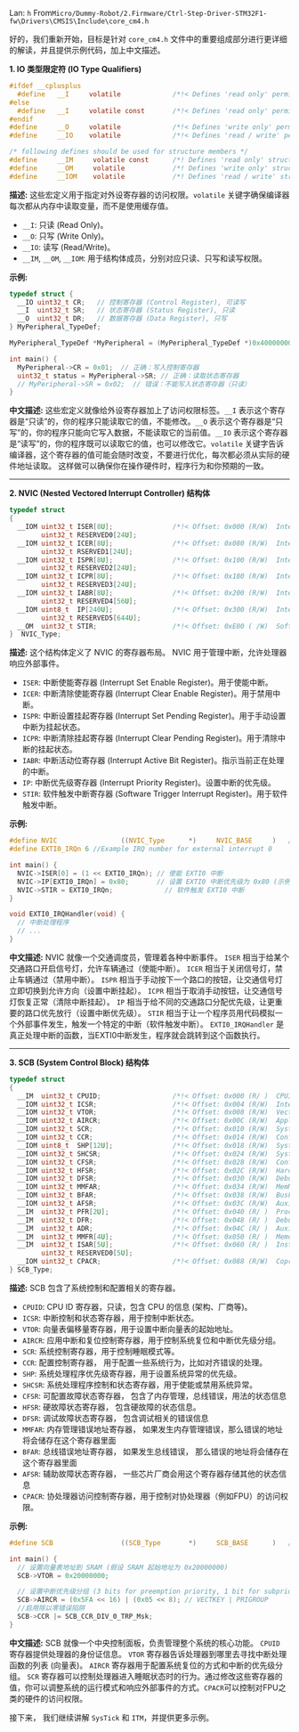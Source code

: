 Lan: `h` From`Micro/Dummy-Robot/2.Firmware/Ctrl-Step-Driver-STM32F1-fw\Drivers\CMSIS\Include\core_cm4.h`

好的，我们重新开始，目标是针对 `core_cm4.h` 文件中的重要组成部分进行更详细的解读，并且提供示例代码，加上中文描述。

**1. IO 类型限定符 (IO Type Qualifiers)**

```c
#ifdef __cplusplus
  #define   __I     volatile             /*!< Defines 'read only' permissions */
#else
  #define   __I     volatile const       /*!< Defines 'read only' permissions */
#endif
#define     __O     volatile             /*!< Defines 'write only' permissions */
#define     __IO    volatile             /*!< Defines 'read / write' permissions */

/* following defines should be used for structure members */
#define     __IM     volatile const      /*! Defines 'read only' structure member permissions */
#define     __OM     volatile            /*! Defines 'write only' structure member permissions */
#define     __IOM    volatile            /*! Defines 'read / write' structure member permissions */
```

**描述:** 这些宏定义用于指定对外设寄存器的访问权限。`volatile` 关键字确保编译器每次都从内存中读取变量，而不是使用缓存值。

*   `__I`: 只读 (Read Only)。
*   `__O`: 只写 (Write Only)。
*   `__IO`: 读写 (Read/Write)。
*   `__IM`, `__OM`, `__IOM`: 用于结构体成员，分别对应只读、只写和读写权限。

**示例:**

```c
typedef struct {
  __IO uint32_t CR;   // 控制寄存器 (Control Register), 可读写
  __I  uint32_t SR;   // 状态寄存器 (Status Register), 只读
  __O  uint32_t DR;   // 数据寄存器 (Data Register), 只写
} MyPeripheral_TypeDef;

MyPeripheral_TypeDef *MyPeripheral = (MyPeripheral_TypeDef *)0x40000000; // 假设外设地址

int main() {
  MyPeripheral->CR = 0x01;  // 正确：写入控制寄存器
  uint32_t status = MyPeripheral->SR; // 正确：读取状态寄存器
  // MyPeripheral->SR = 0x02;  // 错误：不能写入状态寄存器（只读）
}
```

**中文描述:**  这些宏定义就像给外设寄存器加上了访问权限标签。`__I` 表示这个寄存器是“只读”的，你的程序只能读取它的值，不能修改。`__O` 表示这个寄存器是“只写”的，你的程序只能向它写入数据，不能读取它的当前值。`__IO` 表示这个寄存器是“读写”的，你的程序既可以读取它的值，也可以修改它。`volatile` 关键字告诉编译器，这个寄存器的值可能会随时改变，不要进行优化，每次都必须从实际的硬件地址读取。 这样做可以确保你在操作硬件时，程序行为和你预期的一致。

---

**2. NVIC (Nested Vectored Interrupt Controller) 结构体**

```c
typedef struct
{
  __IOM uint32_t ISER[8U];               /*!< Offset: 0x000 (R/W)  Interrupt Set Enable Register */
        uint32_t RESERVED0[24U];
  __IOM uint32_t ICER[8U];               /*!< Offset: 0x080 (R/W)  Interrupt Clear Enable Register */
        uint32_t RSERVED1[24U];
  __IOM uint32_t ISPR[8U];               /*!< Offset: 0x100 (R/W)  Interrupt Set Pending Register */
        uint32_t RESERVED2[24U];
  __IOM uint32_t ICPR[8U];               /*!< Offset: 0x180 (R/W)  Interrupt Clear Pending Register */
        uint32_t RESERVED3[24U];
  __IOM uint32_t IABR[8U];               /*!< Offset: 0x200 (R/W)  Interrupt Active bit Register */
        uint32_t RESERVED4[56U];
  __IOM uint8_t  IP[240U];               /*!< Offset: 0x300 (R/W)  Interrupt Priority Register (8Bit wide) */
        uint32_t RESERVED5[644U];
  __OM  uint32_t STIR;                   /*!< Offset: 0xE00 ( /W)  Software Trigger Interrupt Register */
}  NVIC_Type;
```

**描述:** 这个结构体定义了 NVIC 的寄存器布局。 NVIC 用于管理中断，允许处理器响应外部事件。

*   `ISER`: 中断使能寄存器 (Interrupt Set Enable Register)。用于使能中断。
*   `ICER`: 中断清除使能寄存器 (Interrupt Clear Enable Register)。用于禁用中断。
*   `ISPR`: 中断设置挂起寄存器 (Interrupt Set Pending Register)。用于手动设置中断为挂起状态。
*   `ICPR`: 中断清除挂起寄存器 (Interrupt Clear Pending Register)。用于清除中断的挂起状态。
*   `IABR`: 中断活动位寄存器 (Interrupt Active Bit Register)。指示当前正在处理的中断。
*   `IP`: 中断优先级寄存器 (Interrupt Priority Register)。设置中断的优先级。
*   `STIR`: 软件触发中断寄存器 (Software Trigger Interrupt Register)。用于软件触发中断。

**示例:**

```c
#define NVIC                ((NVIC_Type      *)     NVIC_BASE     )   /*!< NVIC configuration struct */
#define EXTI0_IRQn 6 //Example IRQ number for external interrupt 0

int main() {
  NVIC->ISER[0] = (1 << EXTI0_IRQn); // 使能 EXTI0 中断
  NVIC->IP[EXTI0_IRQn] = 0x80;       // 设置 EXTI0 中断优先级为 0x80 (示例值)
  NVIC->STIR = EXTI0_IRQn;             // 软件触发 EXTI0 中断
}

void EXTI0_IRQHandler(void) {
  // 中断处理程序
  // ...
}
```

**中文描述:** NVIC 就像一个交通调度员，管理着各种中断事件。 `ISER` 相当于给某个交通路口开启信号灯，允许车辆通过（使能中断）。 `ICER` 相当于关闭信号灯，禁止车辆通过（禁用中断）。 `ISPR` 相当于手动按下一个路口的按钮，让交通信号灯立即切换到允许方向（设置中断挂起）。 `ICPR` 相当于取消手动按钮，让交通信号灯恢复正常（清除中断挂起）。 `IP` 相当于给不同的交通路口分配优先级，让更重要的路口优先放行（设置中断优先级）。 `STIR` 相当于让一个程序员用代码模拟一个外部事件发生，触发一个特定的中断（软件触发中断）。 `EXTI0_IRQHandler` 是真正处理中断的函数，当EXTI0中断发生，程序就会跳转到这个函数执行。

---

**3. SCB (System Control Block) 结构体**

```c
typedef struct
{
  __IM  uint32_t CPUID;                  /*!< Offset: 0x000 (R/ )  CPUID Base Register */
  __IOM uint32_t ICSR;                   /*!< Offset: 0x004 (R/W)  Interrupt Control and State Register */
  __IOM uint32_t VTOR;                   /*!< Offset: 0x008 (R/W)  Vector Table Offset Register */
  __IOM uint32_t AIRCR;                  /*!< Offset: 0x00C (R/W)  Application Interrupt and Reset Control Register */
  __IOM uint32_t SCR;                    /*!< Offset: 0x010 (R/W)  System Control Register */
  __IOM uint32_t CCR;                    /*!< Offset: 0x014 (R/W)  Configuration Control Register */
  __IOM uint8_t  SHP[12U];               /*!< Offset: 0x018 (R/W)  System Handlers Priority Registers (4-7, 8-11, 12-15) */
  __IOM uint32_t SHCSR;                  /*!< Offset: 0x024 (R/W)  System Handler Control and State Register */
  __IOM uint32_t CFSR;                   /*!< Offset: 0x028 (R/W)  Configurable Fault Status Register */
  __IOM uint32_t HFSR;                   /*!< Offset: 0x02C (R/W)  HardFault Status Register */
  __IOM uint32_t DFSR;                   /*!< Offset: 0x030 (R/W)  Debug Fault Status Register */
  __IOM uint32_t MMFAR;                  /*!< Offset: 0x034 (R/W)  MemManage Fault Address Register */
  __IOM uint32_t BFAR;                   /*!< Offset: 0x038 (R/W)  BusFault Address Register */
  __IOM uint32_t AFSR;                   /*!< Offset: 0x03C (R/W)  Auxiliary Fault Status Register */
  __IM  uint32_t PFR[2U];                /*!< Offset: 0x040 (R/ )  Processor Feature Register */
  __IM  uint32_t DFR;                    /*!< Offset: 0x048 (R/ )  Debug Feature Register */
  __IM  uint32_t ADR;                    /*!< Offset: 0x04C (R/ )  Auxiliary Feature Register */
  __IM  uint32_t MMFR[4U];               /*!< Offset: 0x050 (R/ )  Memory Model Feature Register */
  __IM  uint32_t ISAR[5U];               /*!< Offset: 0x060 (R/ )  Instruction Set Attributes Register */
        uint32_t RESERVED0[5U];
  __IOM uint32_t CPACR;                  /*!< Offset: 0x088 (R/W)  Coprocessor Access Control Register */
} SCB_Type;
```

**描述:** SCB 包含了系统控制和配置相关的寄存器。

*   `CPUID`:  CPU ID 寄存器，只读，包含 CPU 的信息 (架构、厂商等)。
*   `ICSR`:  中断控制和状态寄存器，用于控制中断状态。
*   `VTOR`:  向量表偏移量寄存器，用于设置中断向量表的起始地址。
*   `AIRCR`:  应用中断和复位控制寄存器，用于控制系统复位和中断优先级分组。
*   `SCR`: 系统控制寄存器，用于控制睡眠模式等。
*   `CCR`: 配置控制寄存器， 用于配置一些系统行为，比如对齐错误的处理。
*   `SHP`: 系统处理程序优先级寄存器，用于设置系统异常的优先级。
*   `SHCSR`: 系统处理程序控制和状态寄存器，用于使能或禁用系统异常。
*   `CFSR`: 可配置故障状态寄存器， 包含了内存管理，总线错误，用法的状态信息
*   `HFSR`: 硬故障状态寄存器， 包含硬故障的状态信息。
*   `DFSR`: 调试故障状态寄存器， 包含调试相关的错误信息
*   `MMFAR`: 内存管理错误地址寄存器， 如果发生内存管理错误，那么错误的地址将会储存在这个寄存器里面
*   `BFAR`: 总线错误地址寄存器， 如果发生总线错误， 那么错误的地址将会储存在这个寄存器里面
*   `AFSR`: 辅助故障状态寄存器， 一些芯片厂商会用这个寄存器存储其他的状态信息
*    `CPACR`:  协处理器访问控制寄存器，用于控制对协处理器（例如FPU）的访问权限。

**示例:**

```c
#define SCB                 ((SCB_Type       *)     SCB_BASE      )   /*!< SCB configuration struct */

int main() {
  // 设置向量表地址到 SRAM (假设 SRAM 起始地址为 0x20000000)
  SCB->VTOR = 0x20000000;

  // 设置中断优先级分组 (3 bits for preemption priority, 1 bit for subpriority)
  SCB->AIRCR = (0x5FA << 16) | (0x05 << 8); // VECTKEY | PRIGROUP
  //启用除以零错误陷阱
  SCB->CCR |= SCB_CCR_DIV_0_TRP_Msk;
}

```

**中文描述:** SCB 就像一个中央控制面板，负责管理整个系统的核心功能。 `CPUID` 寄存器提供处理器的身份证信息。 `VTOR` 寄存器告诉处理器到哪里去寻找中断处理函数的列表 (向量表)。 `AIRCR` 寄存器用于配置系统复位的方式和中断的优先级分组。 `SCR` 寄存器可以控制处理器进入睡眠状态时的行为。通过修改这些寄存器的值，你可以调整系统的运行模式和响应外部事件的方式。`CPACR`可以控制对FPU之类的硬件的访问权限。

接下来， 我们继续讲解 `SysTick` 和 `ITM`，并提供更多示例。
